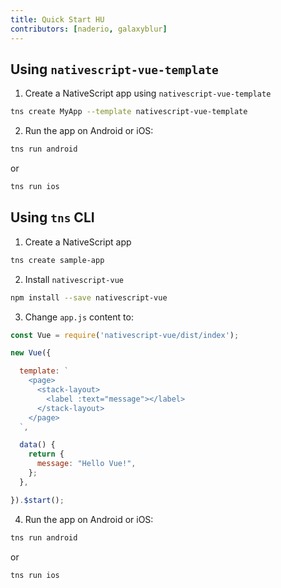 ```yaml
---
title: Quick Start HU
contributors: [naderio, galaxyblur]
---
```


## Using `nativescript-vue-template`

1) Create a NativeScript app using `nativescript-vue-template`

```sh
tns create MyApp --template nativescript-vue-template
```

2) Run the app on Android or iOS:

```sh
tns run android
```

or

```sh
tns run ios
```

## Using `tns` CLI

1) Create a NativeScript app

```sh
tns create sample-app
```

2) Install `nativescript-vue`

```sh
npm install --save nativescript-vue
```
3) Change `app.js` content to:

```javascript
const Vue = require('nativescript-vue/dist/index');

new Vue({

  template: `
    <page>
      <stack-layout>
        <label :text="message"></label>
      </stack-layout>
    </page>
  `,

  data() {
    return {
      message: "Hello Vue!",
    };
  },

}).$start();
```

4) Run the app on Android or iOS:

```sh
tns run android
```

or

```sh
tns run ios
```
